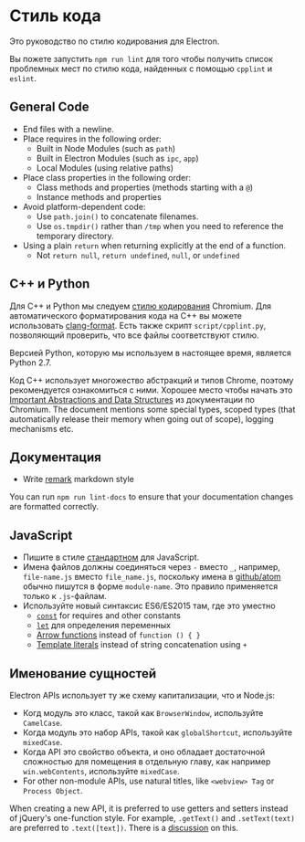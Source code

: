 # Стиль кода

Это руководство по стилю кодирования для Electron.

Вы пожете запустить `npm run lint` для того чтобы получить список проблемных мест по стилю кода, найденных с помощью `cpplint` и `eslint`.

## General Code

* End files with a newline.
* Place requires in the following order: 
  * Built in Node Modules (such as `path`)
  * Built in Electron Modules (such as `ipc`, `app`)
  * Local Modules (using relative paths)
* Place class properties in the following order: 
  * Class methods and properties (methods starting with a `@`)
  * Instance methods and properties
* Avoid platform-dependent code: 
  * Use `path.join()` to concatenate filenames.
  * Use `os.tmpdir()` rather than `/tmp` when you need to reference the temporary directory.
* Using a plain `return` when returning explicitly at the end of a function. 
  * Not `return null`, `return undefined`, `null`, or `undefined`

## C++ и Python

Для C++ и Python мы следуем [стилю кодирования](https://www.chromium.org/developers/coding-style) Chromium. Для автоматического форматирования кода на C++ вы можете использовать [clang-format](clang-format.md). Есть также скрипт `script/cpplint.py`, позволяющий проверить, что все файлы соответствуют стилю.

Версией Python, которую мы используем в настоящее время, является Python 2.7.

Код C++ использует многожество абстракций и типов Chrome, поэтому рекомендуется ознакомиться с ними. Хорошее место чтобы начать это [Important Abstractions and Data Structures](https://www.chromium.org/developers/coding-style/important-abstractions-and-data-structures) из документации по Chromium. The document mentions some special types, scoped types (that automatically release their memory when going out of scope), logging mechanisms etc.

## Документация

* Write [remark](https://github.com/remarkjs/remark) markdown style

You can run `npm run lint-docs` to ensure that your documentation changes are formatted correctly.

## JavaScript

* Пишите в стиле [стандартном](https://npm.im/standard) для JavaScript.
* Имена файлов должны соединяться через `-` вместо `_`, например, `file-name.js` вместо `file_name.js`, поскольку имена в [github/atom](https://github.com/github/atom) обычно пишутся в форме `module-name`. Это правило применяется только к `.js`-файлам.
* Используйте новый синтаксис ES6/ES2015 там, где это уместно 
  * [`const`](https://developer.mozilla.org/en-US/docs/Web/JavaScript/Reference/Statements/const) for requires and other constants
  * [`let`](https://developer.mozilla.org/en-US/docs/Web/JavaScript/Reference/Statements/let) для определения переменных
  * [Arrow functions](https://developer.mozilla.org/en-US/docs/Web/JavaScript/Reference/Functions/Arrow_functions) instead of `function () { }`
  * [Template literals](https://developer.mozilla.org/en-US/docs/Web/JavaScript/Reference/Template_literals) instead of string concatenation using `+`

## Именование сущностей

Electron APIs использует ту же схему капитализации, что и Node.js:

* Когд модуль это класс, такой как `BrowserWindow`, используйте `CamelCase`.
* Когда модуль это набор APIs, такой как `globalShortcut`, используйте `mixedCase`.
* Когда API это свойство объекта, и оно обладает достаточной сложностью для помещения в отдельную главу, как например `win.webContents`, используйте `mixedCase`.
* For other non-module APIs, use natural titles, like `<webview> Tag` or `Process Object`.

When creating a new API, it is preferred to use getters and setters instead of jQuery's one-function style. For example, `.getText()` and `.setText(text)` are preferred to `.text([text])`. There is a [discussion](https://github.com/electron/electron/issues/46) on this.